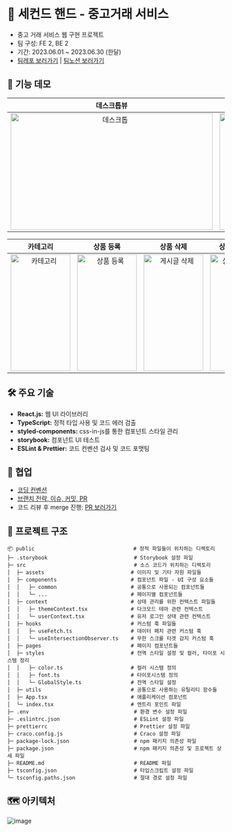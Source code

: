 # 🥕 세컨드 핸드 - 중고거래 서비스
- 중고 거래 서비스 웹 구현 프로젝트
- 팀 구성: FE 2, BE 2
- 기간: 2023.06.01 ~ 2023.06.30 (한달)
- [팀레포 보러가기](https://github.com/second-hand-team06/second-hand)  |  [팀노션 보러가기](https://yielding-effect-d6a.notion.site/Second-Hand-Team06-2ffd62e597074a5a89781298be87713a?pvs=4)

## 🎥 기능 데모
|**데스크톱뷰**|**로그인**|**홈화면**|
|:---:|:---:|:---:|
|<img src="https://github.com/saseungg/readme-art/assets/115215178/62b441a9-30e9-4f7b-85df-9071be2d422f" width="468px" height="270px" alt="데스크톱"/>|<img src="https://github.com/saseungg/readme-art/assets/115215178/3a9cfb51-c20d-4c3e-bbe7-b4882e3c876a" width="138px" height="270px" alt="로그인"/>|<img src="https://github.com/saseungg/readme-art/assets/115215178/643d139a-c850-4b97-8f1f-869656e2e4dd" width="138px" height="270px" alt="홈화면"/>|


|**카테고리**|**상품 등록**|**상품 삭제**|**상품 상태 변경**|**관심상품 등록**|
|:---:|:---:|:---:|:---:|:---:|
<img src="https://github.com/saseungg/readme-art/assets/115215178/189b404e-2675-47bd-9ac3-fba3d7762e51" width="138px" height="270px" alt="카테고리"/>|<img src="https://github.com/saseungg/readme-art/assets/115215178/6b1a8a07-9278-44b6-9e2d-0cfb89e963f8" width="138px" height="270px" alt="상품 등록"/>|<img src="https://github.com/saseungg/readme-art/assets/115215178/62940a6f-d2f1-40b9-bebe-9f82a1960094" width="138px" height="270px" alt="게시글 삭제"/>|<img src="https://github.com/saseungg/readme-art/assets/115215178/6bcadffc-0790-4da3-af3d-f22255c33133" width="138px" height="270px" alt="상품 상태 변경"/>|<img src="https://github.com/saseungg/readme-art/assets/115215178/cc943a08-a744-4d5e-83d3-f7de20545066" width="138px" height="270px" alt="관심상품 등록"/>|

## 🛠️ 주요 기술
- **React.js:** 웹 UI 라이브러리
- **TypeScript:** 정적 타입 사용 및 코드 에러 검출
- **styled-components:** css-in-js를 통한 컴포넌트 스타일 관리
- **storybook:** 컴포넌트 UI 테스트
- **ESLint & Prettier:** 코드 컨벤션 검사 및 코드 포맷팅

## 👥 협업
- [코딩 컨벤션](https://yielding-effect-d6a.notion.site/3370cf8abd234217b1ad939e9a102be0?pvs=4)
- [브랜치 전략, 이슈, 커밋, PR](https://yielding-effect-d6a.notion.site/0b94e85318244cf38f5b48e2b3a80856?pvs=4)
- 코드 리뷰 후 merge 진행: [PR 보러가기](https://github.com/second-hand-team06/second-hand/pulls?q=is%3Apr+is%3Aclosed)

## 📂 프로젝트 구조
```
📦 public                                # 정적 파일들이 위치하는 디렉토리
├─ .storybook                            # Storybook 설정 파일
├─ src                                   # 소스 코드가 위치하는 디렉토리
│  ├─ assets                            # 이미지 및 기타 자원 파일들
│  ├─ components                        # 컴포넌트 파일 - UI 구성 요소들
│  │   ├─ common                        # 공통으로 사용되는 컴포넌트들
│  │   └─ ...                           # 페이지별 컴포넌트들
│  ├─ context                           # 상태 관리를 위한 컨텍스트 파일들
│  │   ├─ themeContext.tsx              # 다크모드 테마 관련 컨텍스트
│  │   └─ userContext.tsx               # 유저 로그인 상태 관련 컨텍스트
│  ├─ hooks                             # 커스텀 훅 파일들
│  │   ├─ useFetch.ts                   # 데이터 페치 관련 커스텀 훅
│  │   └─ useIntersectionObserver.ts    # 무한 스크롤 타겟 감지 커스텀 훅
│  ├─ pages                             # 페이지 컴포넌트들
│  ├─ styles                            # 전역 스타일 설정 및 컬러, 타이포 시스템 정리
│  │   ├─ color.ts                      # 컬러 시스템 정의
│  │   ├─ font.ts                       # 타이포시스템 정의 
│  │   └─ GlobalStyle.ts                # 전역 스타일 설정
│  ├─ utils                             # 공통으로 사용하는 유틸리티 함수들
│  ├─ App.tsx                           # 애플리케이션 컴포넌트
│  └─ index.tsx                         # 엔트리 포인트 파일
├─ .env                                  # 환경 변수 설정 파일
├─ .eslintrc.json                        # ESLint 설정 파일
├─ prettierrc                            # Prettier 설정 파일
├─ craco.config.js                       # Craco 설정 파일
├─ package-lock.json                     # npm 패키지 의존성 파일
├─ package.json                          # npm 패키지 의존성 및 프로젝트 상세 파일
├─ README.md                             # README 파일
├─ tsconfig.json                         # 타입스크립트 설정 파일
└─ tsconfig.paths.json                   # 절대 경로 설정 파일
```

## 🗺️ 아키텍처
![image](https://github.com/saseungg/second-hand/assets/115215178/be4dfe43-f1d9-4c73-82dc-959c9254b52a)
